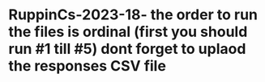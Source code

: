 # RuppinCs-2023-18- the order to run the files is ordinal (first you should run #1 till #5) dont forget to uplaod the responses CSV file
